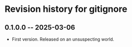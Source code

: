 # Revision history for gitignore

## 0.1.0.0 -- 2025-03-06

* First version. Released on an unsuspecting world.
